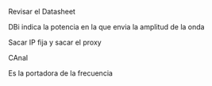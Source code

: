 Revisar el Datasheet

DBi indica la potencia en la que envia la amplitud de la onda


Sacar IP fija y sacar el proxy


CAnal

Es la portadora de la frecuencia
